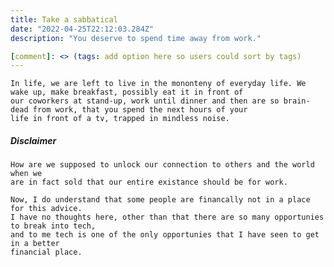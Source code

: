 ```yaml
---
title: Take a sabbatical
date: "2022-04-25T22:12:03.284Z"
description: "You deserve to spend time away from work."

[comment]: <> (tags: add option here so users could sort by tags)
--- 
```




    In life, we are left to live in the mononteny of everyday life. We wake up, make breakfast, possibly eat it in front of
    our coworkers at stand-up, work until dinner and then are so brain-dead from work, that you spend the next hours of your 
    life in front of a tv, trapped in mindless noise. 

##### Disclaimer

    How are we supposed to unlock our connection to others and the world when we
    are in fact sold that our entire existance should be for work. 

    Now, I do understand that some people are financally not in a place for this advice. 
    I have no thoughts here, other than that there are so many opportunies to break into tech,
    and to me tech is one of the only opportunies that I have seen to get in a better 
    financial place.

